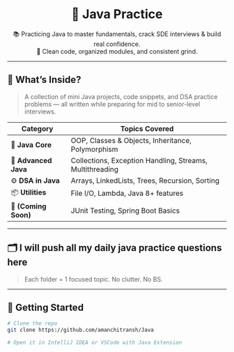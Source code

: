 <h1 align="center">🚀 Java Practice </h1>

<p align="center">
  📚 Practicing Java to master fundamentals, crack SDE interviews & build real confidence. <br>
  🧠 Clean code, organized modules, and consistent grind.
</p>

---

## 🧩 What’s Inside?

> A collection of mini Java projects, code snippets, and DSA practice problems — all written while preparing for mid to senior-level interviews.

| Category            | Topics Covered |
|---------------------|----------------|
| 🔹 **Java Core**     | OOP, Classes & Objects, Inheritance, Polymorphism |
| 🔸 **Advanced Java** | Collections, Exception Handling, Streams, Multithreading |
| ⚙️ **DSA in Java**    | Arrays, LinkedLists, Trees, Recursion, Sorting |
| 📦 **Utilities**     | File I/O, Lambda, Java 8+ features |
| 🧪 **(Coming Soon)** | JUnit Testing, Spring Boot Basics |

---

## 🗂️ I will push all my daily java practice questions here

> Each folder = 1 focused topic. No clutter. No BS.

---

## 🚀 Getting Started

```bash
# Clone the repo
git clone https://github.com/amanchitransh/Java

# Open it in IntelliJ IDEA or VSCode with Java Extension
